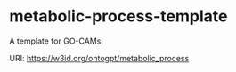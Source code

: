 # metabolic-process-template

A template for GO-CAMs

URI: https://w3id.org/ontogpt/metabolic_process


